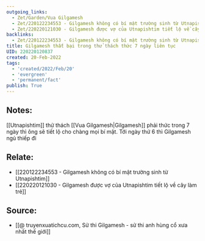 ```yaml
---
outgoing_links:
  - Zet/Garden/Vua Gilgamesh
  - Zet/220122234553 - Gilgamesh không có bí mật trường sinh từ Utnapishtim
  - Zet/220220121030 - Gilgamesh được vợ của Utnapishtim tiết lộ về cây làm trẻ
backlinks:
  - Zet/220122234553 - Gilgamesh không có bí mật trường sinh từ Utnapishtim
title: Gilgamesh thất bại trong thử thách thức 7 ngày liên tục
UID: 220220120837
created: 20-Feb-2022
tags:
  - 'created/2022/Feb/20'
  - 'evergreen'
  - 'permanent/fact'
publish: True
---
```

## Notes:
[[Utnapishtim]] thử thách [[Vua Gilgamesh|Gilgamesh]] phải thức trong 7 ngày thì ông sẽ tiết lộ cho chàng mọi bí mật. Tới ngày thứ 6 thì Gilgamesh ngủ thiếp đi

## Relate:
- [[220122234553 - Gilgamesh không có bí mật trường sinh từ Utnapishtim]]
- [[220220121030 - Gilgamesh được vợ của Utnapishtim tiết lộ về cây làm trẻ]]

## Source:
- [[@ truyenxuatichcu.com, Sử thi Gilgamesh - sử thi anh hùng cổ xưa nhất thế giới]]


